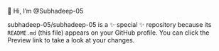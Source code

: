  👋 Hi, I’m @Subhadeep-05

subhadeep-05/subhadeep-05 is a ✨ special ✨ repository because its `README.md` (this file) appears on your GitHub profile.
You can click the Preview link to take a look at your changes.

